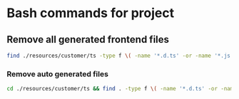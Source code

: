 # Bash commands for project

## Remove all generated frontend files

```bash
find ./resources/customer/ts -type f \( -name '*.d.ts' -or -name '*.js' -or -name '*.map' \)
```

### Remove auto generated files
```bash
cd ./resources/customer/ts && find . -type f \( -name '*.d.ts' -or -name '*.js' -or -name '*.map' \) -exec rm {} +
```



